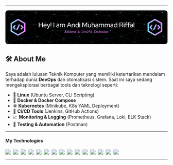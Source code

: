 
---
![Header](./github-header-image.png)

## 🛠️ About Me

Saya adalah lulusan Teknik Komputer yang memiliki ketertarikan mendalam terhadap dunia **DevOps** dan otomatisasi sistem. Saat ini saya sedang mengeksplorasi berbagai tools dan teknologi seperti:

- 🐧 **Linux** (Ubuntu Server, CLI Scripting)
- 🐳 **Docker & Docker Compose**
- ☸️ **Kubernetes** (Minikube, K8s YAML Deployment)
- 🔧 **CI/CD Tools** (Jenkins, GitHub Actions)
- 📈 **Monitoring & Logging** (Prometheus, Grafana, Loki, ELK Stack)
- 🧪 **Testing & Automation** (Postman)

---

#### My Technologies

<div style="display: flex; flex-wrap: wrap; gap: 8px;">
  <img src="https://img.shields.io/badge/Ansible-000000?style=for-the-badge&logo=ansible&logoColor=white"/>
  <img src="https://img.shields.io/badge/Amazon_Web_Services-FF9900?style=for-the-badge&logo=amazonwebservices&logoColor=white"/>
  <img src="https://img.shields.io/badge/Nginx-009639?style=for-the-badge&logo=nginx&logoColor=white"/>
  <img src="https://img.shields.io/badge/React-20232A?style=for-the-badge&logo=react&logoColor=61DAFB"/>
  <img src="https://img.shields.io/badge/Spring_Boot-6DB33F?style=for-the-badge&logo=spring-boot&logoColor=white"/>
  <img src="https://img.shields.io/badge/Laravel-FF2D20?style=for-the-badge&logo=laravel&logoColor=white"/>
  <img src="https://img.shields.io/badge/Docker-2CA5E0?style=for-the-badge&logo=docker&logoColor=white"/>
  <img src="https://img.shields.io/badge/Ubuntu-E95420?style=for-the-badge&logo=ubuntu&logoColor=white"/>
  <img src="https://img.shields.io/badge/Kibana-005571?style=for-the-badge&logo=Kibana&logoColor=white"/>
  <img src="https://img.shields.io/badge/Prometheus-000000?style=for-the-badge&logo=prometheus&labelColor=000000"/>
  <img src="https://img.shields.io/badge/Grafana-F2F4F9?style=for-the-badge&logo=grafana&logoColor=orange&labelColor=F2F4F9"/>
  <img src="https://img.shields.io/badge/MySQL-005C84?style=for-the-badge&logo=mysql&logoColor=white"/>
  <img src="https://img.shields.io/badge/Postman-FF6C37?style=for-the-badge&logo=Postman&logoColor=white"/>
  <img src="https://img.shields.io/badge/Sonarqube-5190cf?style=for-the-badge&logo=sonarqube&logoColor=white"/>
  <img src="https://img.shields.io/badge/Kubernetes-3069DE?style=for-the-badge&logo=kubernetes&logoColor=white"/>
</div>

---
